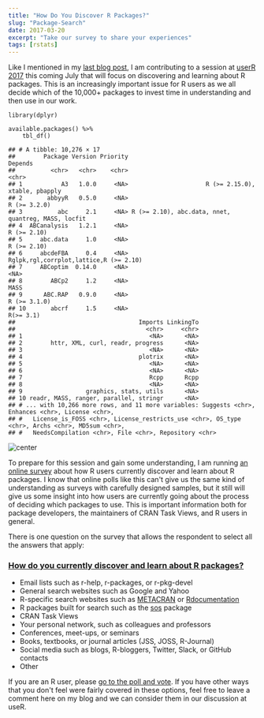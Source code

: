 ```yaml
---
title: "How Do You Discover R Packages?"
slug: "Package-Search"
date: 2017-03-20
excerpt: "Take our survey to share your experiences"
tags: [rstats]
---
```




Like I mentioned in my [last blog post](http://juliasilge.com/blog/Scraping-CRAN/), I am contributing to a session at [userR 2017](https://user2017.brussels/) this coming July that will focus on discovering and learning about R packages. This is an increasingly important issue for R users as we all decide which of the 10,000+ packages to invest time in understanding and then use in our work.


```{r}
library(dplyr)

available.packages() %>% 
    tbl_df()
```



```
## # A tibble: 10,276 × 17
##        Package Version Priority                                             Depends
##          <chr>   <chr>    <chr>                                               <chr>
## 1           A3   1.0.0     <NA>                      R (>= 2.15.0), xtable, pbapply
## 2       abbyyR   0.5.0     <NA>                                        R (>= 3.2.0)
## 3          abc     2.1     <NA> R (>= 2.10), abc.data, nnet, quantreg, MASS, locfit
## 4  ABCanalysis   1.2.1     <NA>                                         R (>= 2.10)
## 5     abc.data     1.0     <NA>                                         R (>= 2.10)
## 6     abcdeFBA     0.4     <NA>              Rglpk,rgl,corrplot,lattice,R (>= 2.10)
## 7     ABCoptim  0.14.0     <NA>                                                <NA>
## 8        ABCp2     1.2     <NA>                                                MASS
## 9      ABC.RAP   0.9.0     <NA>                                        R (>= 3.1.0)
## 10       abcrf     1.5     <NA>                                           R(>= 3.1)
##                                   Imports LinkingTo
##                                     <chr>     <chr>
## 1                                    <NA>      <NA>
## 2        httr, XML, curl, readr, progress      <NA>
## 3                                    <NA>      <NA>
## 4                                 plotrix      <NA>
## 5                                    <NA>      <NA>
## 6                                    <NA>      <NA>
## 7                                    Rcpp      Rcpp
## 8                                    <NA>      <NA>
## 9                  graphics, stats, utils      <NA>
## 10 readr, MASS, ranger, parallel, stringr      <NA>
## # ... with 10,266 more rows, and 11 more variables: Suggests <chr>, Enhances <chr>, License <chr>,
## #   License_is_FOSS <chr>, License_restricts_use <chr>, OS_type <chr>, Archs <chr>, MD5sum <chr>,
## #   NeedsCompilation <chr>, File <chr>, Repository <chr>
```

![center](/figs/2017-03-20-Package-Search/cran_doge.jpeg)

To prepare for this session and gain some understanding, I am running [an online survey](http://doo.vote/a87ff60) about how R users currently discover and learn about R packages. I know that online polls like this can't give us the same kind of understanding as surveys with carefully designed samples, but it still will give us some insight into how users are currently going about the process of deciding which packages to use. This is important information both for package developers, the maintainers of CRAN Task Views, and R users in general.

There is one question on the survey that allows the respondent to select all the answers that apply:

### [How do you currently discover and learn about R packages?](http://doo.vote/a87ff60)

- Email lists such as r-help, r-packages, or r-pkg-devel
- General search websites such as Google and Yahoo
- R-specific search websites such as [METACRAN](https://www.r-pkg.org) or [Rdocumentation](https://www.rdocumentation.org/)
- R packages built for search such as the [sos](https://cran.r-project.org/package=sos) package
- CRAN Task Views
- Your personal network, such as colleagues and professors
- Conferences, meet-ups, or seminars
- Books, textbooks, or journal articles (JSS, JOSS, R-Journal)
- Social media such as blogs, R-bloggers, Twitter, Slack, or GitHub contacts
- Other

If you are an R user, please [go to the poll and vote](http://doo.vote/a87ff60). If you have other ways that you don't feel were fairly covered in these options, feel free to leave a comment here on my blog and we can consider them in our discussion at useR.
